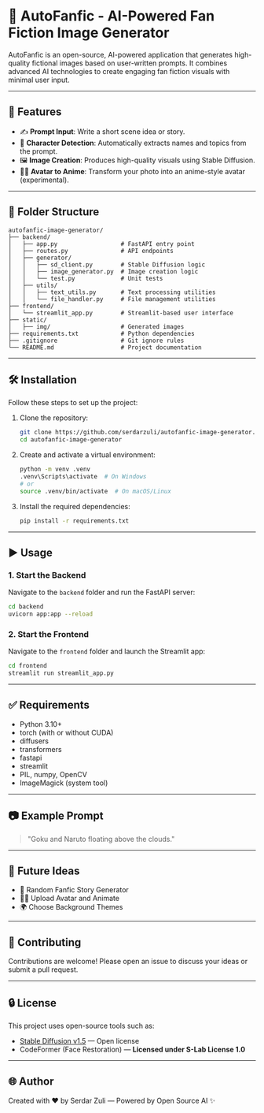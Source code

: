 # 🧠 AutoFanfic - AI-Powered Fan Fiction Image Generator

AutoFanfic is an open-source, AI-powered application that generates high-quality fictional images based on user-written prompts. It combines advanced AI technologies to create engaging fan fiction visuals with minimal user input.

---

## 🚀 Features

- ✍️ **Prompt Input**: Write a short scene idea or story.
- 👥 **Character Detection**: Automatically extracts names and topics from the prompt.
- 🖼️ **Image Creation**: Produces high-quality visuals using Stable Diffusion.
- 🧑‍🎨 **Avatar to Anime**: Transform your photo into an anime-style avatar (experimental).

---

## 📁 Folder Structure

```
autofanfic-image-generator/
├── backend/
│   ├── app.py                  # FastAPI entry point
│   ├── routes.py               # API endpoints
│   ├── generator/
│   │   ├── sd_client.py        # Stable Diffusion logic
│   │   ├── image_generator.py  # Image creation logic
│   │   └── test.py             # Unit tests
│   ├── utils/
│   │   ├── text_utils.py       # Text processing utilities
│   │   └── file_handler.py     # File management utilities
├── frontend/
│   └── streamlit_app.py        # Streamlit-based user interface
├── static/
│   ├── img/                    # Generated images
├── requirements.txt            # Python dependencies
├── .gitignore                  # Git ignore rules
└── README.md                   # Project documentation
```

---

## 🛠️ Installation

Follow these steps to set up the project:

1. Clone the repository:
   ```bash
   git clone https://github.com/serdarzuli/autofanfic-image-generator.git
   cd autofanfic-image-generator
   ```

2. Create and activate a virtual environment:
   ```bash
   python -m venv .venv
   .venv\Scripts\activate  # On Windows
   # or
   source .venv/bin/activate  # On macOS/Linux
   ```

3. Install the required dependencies:
   ```bash
   pip install -r requirements.txt
   ```

---

## ▶️ Usage

### 1. Start the Backend

Navigate to the `backend` folder and run the FastAPI server:
```bash
cd backend
uvicorn app:app --reload
```

### 2. Start the Frontend

Navigate to the `frontend` folder and launch the Streamlit app:
```bash
cd frontend
streamlit run streamlit_app.py
```

---

## ✅ Requirements

- Python 3.10+
- torch (with or without CUDA)
- diffusers
- transformers
- fastapi
- streamlit
- PIL, numpy, OpenCV
- ImageMagick (system tool)

---

## 📷 Example Prompt

> "Goku and Naruto floating above the clouds."

---

## 📌 Future Ideas

- 🔁 Random Fanfic Story Generator
- 🧑‍🎨 Upload Avatar and Animate
- 🌍 Choose Background Themes

---

## 🤝 Contributing

Contributions are welcome! Please open an issue to discuss your ideas or submit a pull request.

---

## 🔒 License

This project uses open-source tools such as:
- [Stable Diffusion v1.5](https://huggingface.co/runwayml/stable-diffusion-v1-5) — Open license
- CodeFormer (Face Restoration) — **Licensed under S-Lab License 1.0**

---

## 🌐 Author

Created with ❤️ by Serdar Zuli — Powered by Open Source AI ✨


